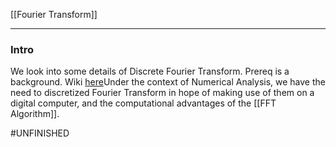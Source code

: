 [[Fourier Transform]]

---
### **Intro**

We look into some details of Discrete Fourier Transform. Prereq is a background. Wiki [here](https://en.wikipedia.org/wiki/Discrete_Fourier_transform)Under the context of Numerical Analysis, we have the need to discretized Fourier Transform in hope of making use of them on a digital computer, and the computational advantages of the [[FFT Algorithm]]. 


#UNFINISHED 
